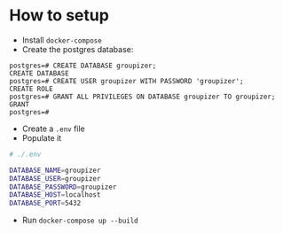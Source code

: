 # How to setup
- Install `docker-compose` 
- Create the postgres database:
```postgresql
postgres=# CREATE DATABASE groupizer;
CREATE DATABASE
postgres=# CREATE USER groupizer WITH PASSWORD 'groupizer';
CREATE ROLE
postgres=# GRANT ALL PRIVILEGES ON DATABASE groupizer TO groupizer;    
GRANT
postgres=# 
```
- Create a `.env` file
- Populate it
```bash
# ./.env

DATABASE_NAME=groupizer
DATABASE_USER=groupizer
DATABASE_PASSWORD=groupizer
DATABASE_HOST=localhost
DATABASE_PORT=5432
```
- Run `docker-compose up --build`